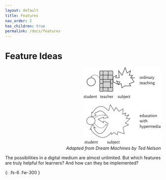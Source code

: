 ```yaml
---
layout: default
title: Features
nav_order: 2
has_children: true
permalink: /docs/features
---
```


# Feature Ideas



<p align="right">
  <img alt="img-name" src="/assets/images/hyperlearning3.svg" width="250">
  <br>
    <em>Adapted from Dream Machines by Ted Nelson</em>
</p>


The possibilities in a digital medium are almost unlimited. But which features are truly helpful for learners? And how can they be implemented? 

{: .fs-6 .fw-300 }
